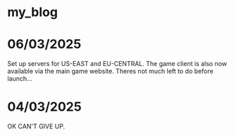 # my_blog

# 06/03/2025

Set up servers for US-EAST and EU-CENTRAL. The game client is also now available via the main game website. Theres not much left to do before launch...


# 04/03/2025 

OK CAN'T GIVE UP. 
